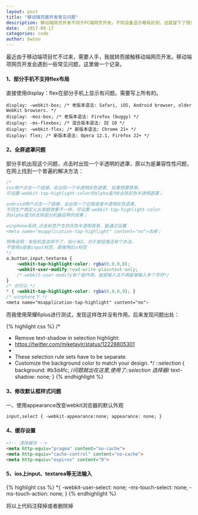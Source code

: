 ```yaml
---
layout: post
title: "移动端页面开发常见问题"
description: 移动端网页开发不同于PC端网页开发，不同设备显示略有区别，这就留下了很多的坑！
date:   2017-09-17
categories: code
author: bwzou
---
```


最近由于移动端项目忙不过来，需要人手，我就转而接触移动端网页开发。移动端项网页开发会遇到一些常见问题，这里做一个记录。

#### 1、部分手机不支持flex布局
直接使用display：flex在部分手机上显示有问题。需要写上所有的。

    display: -webkit-box; /* 老版本语法: Safari, iOS, Android browser, older WebKit browsers. */
    display: -moz-box; /* 老版本语法: Firefox (buggy) */
    display: -ms-flexbox; /* 混合版本语法: IE 10 */
    display: -webkit-flex; /* 新版本语法: Chrome 21+ */
    display: flex; /* 新版本语法: Opera 12.1, Firefox 22+ */

#### 2、全屏遮罩问题
部分手机出现这个问题，点击时出现一个半透明的遮罩，原以为是兼容性性问题，在网上找到一个普遍的解决方法：
```css
/*
ios用户点击一个链接，会出现一个半透明灰色遮罩, 如果想要禁用，
可设置-webkit-tap-highlight-color的alpha值为0去除灰色半透明遮罩；

android用户点击一个链接，会出现一个边框或者半透明灰色遮罩, 
不同生产商定义出来额效果不一样，可设置-webkit-tap-highlight-color
的alpha值为0去除部分机器自带的效果；

winphone系统,点击标签产生的灰色半透明背景，能通过设置
<meta name="msapplication-tap-highlight" content="no">去掉；

特殊说明：有些机型去除不了，如小米2。对于按钮类还有个办法，
不使用a或者input标签，直接用div标签
*/
a,button,input,textarea { 
	-webkit-tap-highlight-color: rgba(0,0,0,0); 
	-webkit-user-modify:read-write-plaintext-only; 
	/*-webkit-user-modify有个副作用，就是输入法不再能够输入多个字符*/
}   
/* 也可以 */
* { -webkit-tap-highlight-color: rgba(0,0,0,0); }
/* winphone下 */
<meta name="msapplication-tap-highlight" content="no">
```

而我使用荣耀6plus进行测试，发现这样改并没有作用。后来发现问题出处：

{% highlight css %}
/*
 * Remove text-shadow in selection highlight:
 * https://twitter.com/miketaylr/status/12228805301
 *
 * These selection rule sets have to be separate.
 * Customize the background color to match your design.
 */
::selection {
    background: #b3d4fc;   /*问题就出在这里,使用了::selection 选择器*/
    text-shadow: none;
}
{% endhighlight %}

#### 3、修改默认框样式问题
一、使用appearance改变webkit浏览器的默认外观

	input,select { -webkit-appearance:none; appearance: none; }

#### 4、缓存设置
```html
<!-- 清除缓存 -->
<meta http-equiv="pragma" content="no-cache">
<meta http-equiv="cache-control" content="no-cache">
<meta http-equiv="expires" content="0">   
```
#### 5、ios上input、textarea等无法输入

{% highlight css %}
*{
    -webkit-user-select: none;
    -ms-touch-select: none;
    -ms-touch-action: none;
}
{% endhighlight %}

将以上代码注释掉或者删除掉